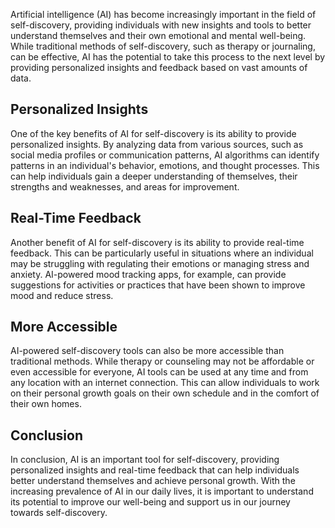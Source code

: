 

Artificial intelligence (AI) has become increasingly important in the field of self-discovery, providing individuals with new insights and tools to better understand themselves and their own emotional and mental well-being. While traditional methods of self-discovery, such as therapy or journaling, can be effective, AI has the potential to take this process to the next level by providing personalized insights and feedback based on vast amounts of data.

Personalized Insights
---------------------

One of the key benefits of AI for self-discovery is its ability to provide personalized insights. By analyzing data from various sources, such as social media profiles or communication patterns, AI algorithms can identify patterns in an individual's behavior, emotions, and thought processes. This can help individuals gain a deeper understanding of themselves, their strengths and weaknesses, and areas for improvement.

Real-Time Feedback
------------------

Another benefit of AI for self-discovery is its ability to provide real-time feedback. This can be particularly useful in situations where an individual may be struggling with regulating their emotions or managing stress and anxiety. AI-powered mood tracking apps, for example, can provide suggestions for activities or practices that have been shown to improve mood and reduce stress.

More Accessible
---------------

AI-powered self-discovery tools can also be more accessible than traditional methods. While therapy or counseling may not be affordable or even accessible for everyone, AI tools can be used at any time and from any location with an internet connection. This can allow individuals to work on their personal growth goals on their own schedule and in the comfort of their own homes.

Conclusion
----------

In conclusion, AI is an important tool for self-discovery, providing personalized insights and real-time feedback that can help individuals better understand themselves and achieve personal growth. With the increasing prevalence of AI in our daily lives, it is important to understand its potential to improve our well-being and support us in our journey towards self-discovery.
